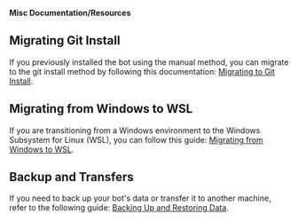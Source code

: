 **Misc Documentation/Resources**

## Migrating Git Install
If you previously installed the bot using the manual method, you can migrate to the git install method by following this documentation: [Migrating to Git Install](migrating-git-install.md).

## Migrating from Windows to WSL
If you are transitioning from a Windows environment to the Windows Subsystem for Linux (WSL), you can follow this guide: [Migrating from Windows to WSL](migrating-windows-wsl.md).

## Backup and Transfers
If you need to back up your bot's data or transfer it to another machine, refer to the following guide: [Backing Up and Restoring Data](backup-and-transfers.md).